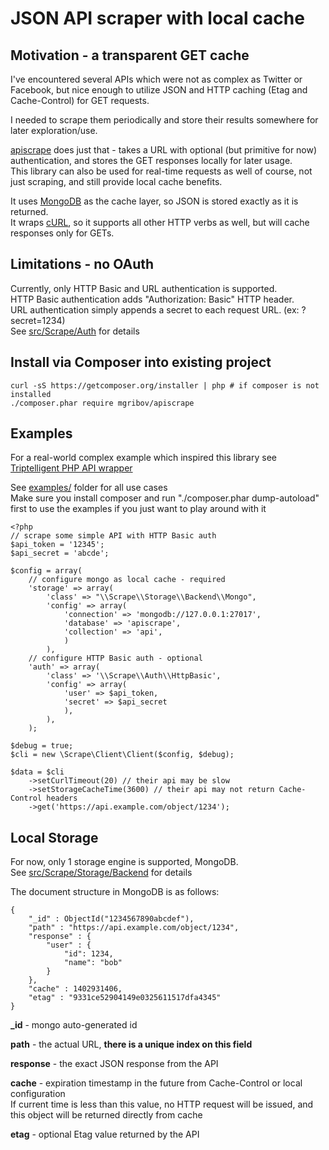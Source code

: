 # JSON API scraper with local cache

## Motivation - a transparent GET cache
I've encountered several APIs which were not as complex as Twitter or Facebook, but nice enough to utilize JSON and HTTP caching (Etag and Cache-Control) for GET requests.   

I needed to scrape them periodically and store their results somewhere for later exploration/use.   

[apiscrape](https://github.com/mgribov/apiscrape) does just that - takes a URL with optional (but primitive for now) authentication, and stores the GET responses locally for later usage.  
This library can also be used for real-time requests as well of course, not just scraping, and still provide local cache benefits.

It uses [MongoDB](http://www.php.net/manual/en/book.mongo.php) as the cache layer, so JSON is stored exactly as it is returned.  
It wraps [cURL](http://www.php.net/manual/en/book.curl.php), so it supports all other HTTP verbs as well, but will cache responses only for GETs.  

## Limitations - no OAuth
Currently, only HTTP Basic and URL authentication is supported.  
HTTP Basic authentication adds "Authorization: Basic" HTTP header.  
URL authentication simply appends a secret to each request URL. (ex: ?secret=1234)  
See [src/Scrape/Auth](https://github.com/mgribov/apiscrape/tree/master/src/Scrape/Auth) for details

## Install via Composer into existing project
    curl -sS https://getcomposer.org/installer | php # if composer is not installed
    ./composer.phar require mgribov/apiscrape

## Examples
For a real-world complex example which inspired this library see [Triptelligent PHP API wrapper](https://github.com/mgribov/php-triptelligent)

See [examples/](https://github.com/mgribov/apiscrape/tree/master/examples) folder for all use cases  
Make sure you install composer and run "./composer.phar dump-autoload" first to use the examples if you just want to play around with it

    <?php
    // scrape some simple API with HTTP Basic auth
    $api_token = '12345';
    $api_secret = 'abcde';

    $config = array(
        // configure mongo as local cache - required
        'storage' => array(
            'class' => "\\Scrape\\Storage\\Backend\\Mongo",
            'config' => array(
                'connection' => 'mongodb://127.0.0.1:27017',
                'database' => 'apiscrape',
                'collection' => 'api',
                )
            ),
        // configure HTTP Basic auth - optional
        'auth' => array(            
            'class' => '\\Scrape\\Auth\\HttpBasic',
            'config' => array(
                'user' => $api_token,
                'secret' => $api_secret
                ),
            ),
        );

    $debug = true;
    $cli = new \Scrape\Client\Client($config, $debug);

    $data = $cli
        ->setCurlTimeout(20) // their api may be slow
        ->setStorageCacheTime(3600) // their api may not return Cache-Control headers
        ->get('https://api.example.com/object/1234');


## Local Storage
For now, only 1 storage engine is supported, MongoDB.  
See [src/Scrape/Storage/Backend](https://github.com/mgribov/apiscrape/tree/master/src/Scrape/Storage/Backend) for details

The document structure in MongoDB is as follows:  

    {
        "_id" : ObjectId("1234567890abcdef"),
        "path" : "https://api.example.com/object/1234",
        "response" : {
            "user" : {
                "id": 1234,
                "name": "bob"
            }
        },
        "cache" : 1402931406,
        "etag" : "9331ce52904149e0325611517dfa4345"
    }

**_id** - mongo auto-generated id  

**path** - the actual URL, **there is a unique index on this field**  

**response** - the exact JSON response from the API  

**cache** - expiration timestamp in the future from Cache-Control or local configuration   
If current time is less than this value, no HTTP request will be issued, and this object will be returned directly from cache    

**etag** - optional Etag value returned by the API  